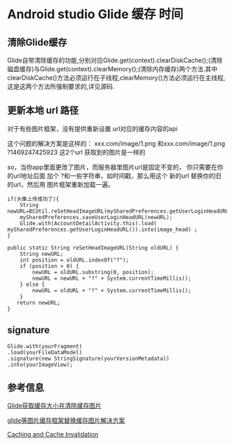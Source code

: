 # Android studio Glide 缓存 时间 #

##  清除Glide缓存 ##

Glide自带清除缓存的功能,分别对应Glide.get(context).clearDiskCache();(清除磁盘缓存)与Glide.get(context).clearMemory();(清除内存缓存)两个方法.其中clearDiskCache()方法必须运行在子线程,clearMemory()方法必须运行在主线程,这是这两个方法所强制要求的,详见源码.

## 更新本地 url 路径 ##

对于有些图片框架，没有提供重新设置 url对应的缓存内容的api

这个问题的解决方案是这样的：
xxx.com/image/1.png 和xxx.com/image/1.png ?1469247425923
这2个url 获取到的图片是一样的

so，当你app里面更改了图片，而服务器里图片url是固定不变的， 你只需要在你 的url地址后面 加个 ?和一些字符串，如时间戳，那么用这个    新的url       替换你的旧的url，然后用 图片框架重新加载一遍。


	if(头像上传成功了){
        String newURL=BCUtil.reSetHeadImageURL(mySharedPreferences.getUserLoginHeadURL());
        mySharedPreferences.saveUserLoginHeadURL(newURL); 
        Glide.with(AccountDetailActivity.this).load( mySharedPreferences.getUserLoginHeadURL()).into(image_head) ;
    }

    public static String reSetHeadImageURL(String oldURL) {
        String newURL;
        int position = oldURL.indexOf("?");
        if (position > 0) {
            newURL = oldURL.substring(0, position);
            newURL = newURL + "?" + System.currentTimeMillis();
        } else {
            newURL = oldURL + "?" + System.currentTimeMillis();
        }
       return newURL;
    }


## signature ##

	Glide.with(yourFragment)
    .load(yourFileDataModel)
    .signature(new StringSignature(yourVersionMetadata))
    .into(yourImageView);

## 参考信息

[Glide获取缓存大小并清除缓存图片](http://www.jianshu.com/p/468bd4621f6e)

[glide等图片缓存框架替换缓存图片解决方案](http://blog.csdn.net/wangtoo520/article/details/53164521)

[Caching and Cache Invalidation](https://github.com/bumptech/glide/wiki/Caching-and-Cache-Invalidation#cache-invalidation)